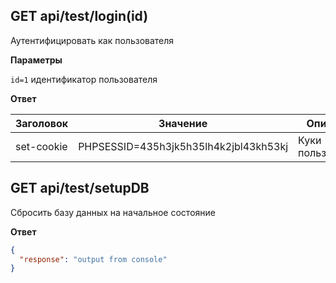 ## GET api/test/login(id)

Аутентифицировать как пользователя

__Параметры__
 
```id=1``` идентификатор пользователя 

__Ответ__

|Заголовок   |Значение                              |Описание
|------------|--------------------------------------|--------
|set-cookie  |PHPSESSID=435h3jk5h35lh4k2jbl43kh53kj | Куки пользователя


## GET api/test/setupDB

Сбросить базу данных на начальное состояние

__Ответ__
```json
{
  "response": "output from console"
}
```
